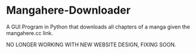 # Mangahere-Downloader
A GUI Program in Python that downloads all chapters of a manga given the mangahere.cc link.

NO LONGER WORKING WITH NEW WEBSITE DESIGN, FIXING SOON.

